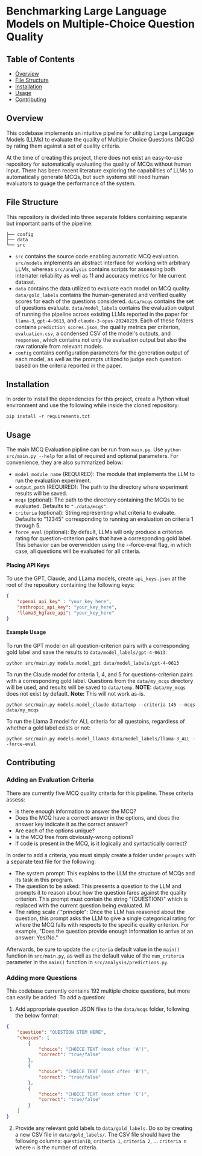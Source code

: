 # Benchmarking Large Language Models on Multiple-Choice Question Quality

## Table of Contents
- [Overview](#overview)
- [File Structure](#file-structure)
- [Installation](#installation)
- [Usage](#usage)
- [Contributing](#contributing)

## Overview

This codebase implements an intuitive pipeline for utilizing
Large Language Models (LLMs) to evaluate the quality of Multiple Choice Questions (MCQs) by rating them against a set of quality criteria.

At the time of creating this project, there does not exist an easy-to-use repository for automatically evaluating the quality of MCQs without human input. There has been recent literature exploring the capabilities of LLMs to automatically generate MCQs, but such systems still need human evaluators to guage the performance of the system. 


## File Structure

This repository is divided into three separate folders containing separate but important parts of the pipeline:


```
├── config
├── data
└── src
```

* `src` contains the source code enabling automatic MCQ evaluation. `src/models` implements an abstract interface for working with arbitrary LLMs, whereas `src/analysis` contains scripts for assessing both interrater reliability as well as f1 and accuracy metrics for hte current dataset.
* `data` contains the data utilized to evaluate each model on MCQ quality. `data/gold_labels` contains the human-generated and verified quality scores for each of the questions considered. `data/mcqs` contains the set of questions evaluate. `data/model_labels` contains the evaluation output of running the pipeline across existing LLMs reported in the paper for `llama-3`, `gpt-4-0613`, and `claude-3-opus-20240229`. Each of these folders contains `prediction_scores.json`, the quality metrics per criterion, `evaluation.csv`, a condensed CSV of the model's outputs, and `responses`, which contains not only the evaluation output but also the raw rationale from relevant models.
* `config` contains configuration parameters for the generation output of each model, as well as the prompts utilized to judge each question based on the criteria reported in the paper.


## Installation

In order to install the dependencies for this project, create a Python vitual environment and use the following while inside the cloned repository:

```
pip install -r requirements.txt
```



## Usage

The main MCQ Evaluation pipline can be run from ``main.py``.
Use ``python src/main.py --help`` for a list of required and optional parameters. For convenience, they are also summarized below:
- ``model_module_name`` (REQUIRED): The module that implements the LLM to run the evaluation experiment.
- ``output_path`` (REQUIRED): The path to the directory where experiment results will be saved.
- ``mcqs`` (optional): The path to the directory containing the MCQs to be evaluated. Defaults to ``"./data/mcqs"``.
- ``criteria`` (optional): String representing what criteria to evaluate. Defaults to "12345" corresponding to running an evaluation on criteria 1 through 5.
- ``force_eval`` (optional): By default, LLMs will only produce a criterion rating for question-criterion pairs that have a corresponding gold label. This behavior can be overwridden using the --force-eval flag, in which case, all questions will be evaluated for all criteria.

#### Placing API Keys


To use the GPT, Claude, and LLama models, create ``api_keys.json`` at the root of the repository containing the following keys:
```json
{
    "openai_api_key" : "your_key_here",
    "anthropic_api_key": "your_key_here",
    "llama3_hgface_api": "your_key_here"
}
```

#### Example Usage

To run the GPT model on all question-criterion pairs with a corresponding gold label and save the results to ``data/model_labels/gpt-4-0613``:

```
python src/main.py models.model_gpt data/model_labels/gpt-4-0613
```

To run the Claude model for criteria 1, 4, and 5 for questions-criterion pairs with a corresponding gold label. Questions from the ``data/my_mcqs`` directory will be used, and results will be saved to ``data/temp``. **NOTE:** ``data/my_mcqs`` does not exist by default. **Note:** This will not work as-is. 


```
python src/main.py models.model_claude data/temp --criteria 145 --mcqs data/my_mcqs
```

To run the Llama 3 model for ALL criteria for all questoins, regardless of whether a gold label exists or not:

```
python src/main.py models.model_llama3 data/model_labels/llama-3_ALL --force-eval
```


## Contributing

### Adding an Evaluation Criteria

There are currently five MCQ quality criteria for this pipeline. These criteria assess:
- Is there enough information to answer the MCQ?
- Does the MCQ have a correct answer in the options, and does the answer key indicate it as the correct answer?
- Are each of the options unique?
- Is the MCQ free from obviously-wrong options?
- If code is present in the MCQ, is it logically and syntactically correct?


In order to add a criteria, you must simply create a folder under `prompts` with a separate text file for the following:

- The system prompt: This explains to the LLM the structure of MCQs and its task in this program.
- The question to be asked: This presents a question to the LLM and prompts it to reason about how the question fares against the quality criterion. This prompt must contain the string "{QUESTION}" which is replaced with the current question being evaluated. M
- The rating scale / "principle": Once the LLM has reasoned about the question, this prompt asks the LLM to give a single categorical rating for where the MCQ falls with respects to the specific quality criterion. For example, "Does the question provide enough information to arrive at an answer: Yes/No."


Afterwards, be sure to update the ``criteria`` default value in the ``main()`` function in ``src/main.py``, as well as the default value of the ``num_criteria`` parameter in the ``main()`` function in ``src/analysis/predictions.py``.


### Adding more Questions

This codebase currently contains 192 multiple choice questions, but more can easily be added. To add a question:

1. Add appropriate question JSON files to the `data/mcqs` folder, following the below format:

```json
{
    "question": "QUESTION STEM HERE",
    "choices": [
        {
            "choice": "CHOICE TEXT (most often 'A')",
            "correct": "true/false"
        },
        {
            "choice": "CHOICE TEXT (most often 'B')",
            "correct": "true/false"
        },
        {
            "choice": "CHOICE TEXT (most often 'C')",
            "correct": "true/false"
        }
    ]
}
```


2. Provide any relevant gold labels to `data/gold_labels`. Do so by creating a new CSV file in ``data/gold_labels/``. The CSV file should have the following columns:
``questionID``, ``criteria 1``, ``criteria 2``, ... ``criteria n``
where ``n`` is the number of criteria.


